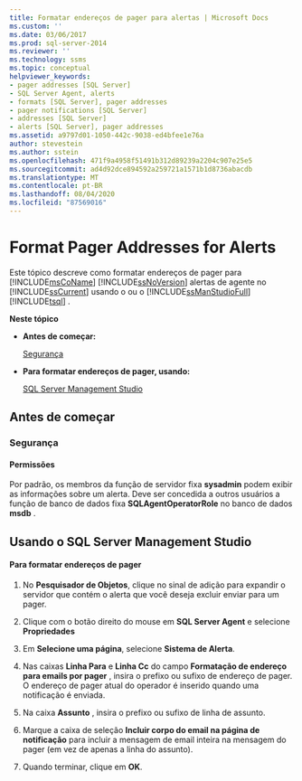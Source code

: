 ```yaml
---
title: Formatar endereços de pager para alertas | Microsoft Docs
ms.custom: ''
ms.date: 03/06/2017
ms.prod: sql-server-2014
ms.reviewer: ''
ms.technology: ssms
ms.topic: conceptual
helpviewer_keywords:
- pager addresses [SQL Server]
- SQL Server Agent, alerts
- formats [SQL Server], pager addresses
- pager notifications [SQL Server]
- addresses [SQL Server]
- alerts [SQL Server], pager addresses
ms.assetid: a9797d01-1050-442c-9038-ed4bfee1e76a
author: stevestein
ms.author: sstein
ms.openlocfilehash: 471f9a4958f51491b312d89239a2204c907e25e5
ms.sourcegitcommit: ad4d92dce894592a259721a1571b1d8736abacdb
ms.translationtype: MT
ms.contentlocale: pt-BR
ms.lasthandoff: 08/04/2020
ms.locfileid: "87569016"
---
```

# <a name="format-pager-addresses-for-alerts"></a>Format Pager Addresses for Alerts
  Este tópico descreve como formatar endereços de pager para [!INCLUDE[msCoName](../../includes/msconame-md.md)] [!INCLUDE[ssNoVersion](../../includes/ssnoversion-md.md)] alertas de agente no [!INCLUDE[ssCurrent](../../includes/sscurrent-md.md)] usando o ou o [!INCLUDE[ssManStudioFull](../../includes/ssmanstudiofull-md.md)] [!INCLUDE[tsql](../../includes/tsql-md.md)] .  
  
 **Neste tópico**  
  
-   **Antes de começar:**  
  
     [Segurança](#Security)  
  
-   **Para formatar endereços de pager, usando:**  
  
     [SQL Server Management Studio](#SSMSProcedure)  
  
##  <a name="before-you-begin"></a><a name="BeforeYouBegin"></a> Antes de começar  
  
###  <a name="security"></a><a name="Security"></a> Segurança  
  
####  <a name="permissions"></a><a name="Permissions"></a> Permissões  
 Por padrão, os membros da função de servidor fixa **sysadmin** podem exibir as informações sobre um alerta. Deve ser concedida a outros usuários a função de banco de dados fixa **SQLAgentOperatorRole** no banco de dados **msdb** .  
  
##  <a name="using-sql-server-management-studio"></a><a name="SSMSProcedure"></a> Usando o SQL Server Management Studio  
  
#### <a name="to-format-pager-addresses"></a>Para formatar endereços de pager  
  
1.  No **Pesquisador de Objetos**, clique no sinal de adição para expandir o servidor que contém o alerta que você deseja excluir enviar para um pager.  
  
2.  Clique com o botão direito do mouse em **SQL Server Agent** e selecione **Propriedades**  
  
3.  Em **Selecione uma página**, selecione **Sistema de Alerta**.  
  
4.  Nas caixas **Linha Para** e **Linha Cc** do campo **Formatação de endereço para emails por pager** , insira o prefixo ou sufixo de endereço de pager. O endereço de pager atual do operador é inserido quando uma notificação é enviada.  
  
5.  Na caixa **Assunto** , insira o prefixo ou sufixo de linha de assunto.  
  
6.  Marque a caixa de seleção **Incluir corpo do email na página de notificação** para incluir a mensagem de email inteira na mensagem do pager (em vez de apenas a linha do assunto).  
  
7.  Quando terminar, clique em **OK**.  
  
  
